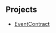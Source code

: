 ## Projects

- [EventContract](https://github.com/0xYujan/Solidity/blob/a56782547edb2cc498b83ba0fb5c61928763c56a/Project/EventContract.sol)
